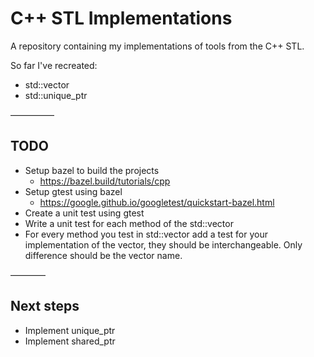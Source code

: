 # C++ STL Implementations

A repository containing my implementations of tools from the C++ STL. 

So far I've recreated:
- std::vector
- std::unique_ptr

—————

## TODO

* Setup bazel to build the projects
    *  https://bazel.build/tutorials/cpp
* Setup gtest using bazel
    *   https://google.github.io/googletest/quickstart-bazel.html
* Create a unit test using gtest
* Write a unit test for each method of the std::vector
* For every method you test in std::vector add a test for your implementation of the vector, they should be interchangeable. Only difference should be the vector name. 

————

## Next steps

* Implement unique_ptr
* Implement shared_ptr
 
